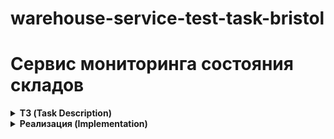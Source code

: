 # warehouse-service-test-task-bristol
# Сервис мониторинга состояния складов

<details>
<summary><strong>ТЗ (Task Description)</strong></summary>

## Требования

- Обязательное использование языка Python и фреймворка FastAPI для разработки микросервиса. Обязательное использование Kafka как брокера сообщений.
- Кандидат имеет свободу выбора технологий и библиотек(кроме указанных выше) для реализации остальных аспектов задачи.

## Сдача
Склонируйте проект, выполните задачу и пришлите ссылку на репозиторий.

## Задание
Вам предстоит разработать микросервис на языке Python, предназначенный для обработки сообщений от складов, которые уведомляют о приемках и отправках товаров.
Микросервис будет сохранять данные о перемещениях и предоставлять API для получения информации о конкретных перемещениях и текущих состояниях складов.

### Основные задачи

1. Обрабатывать сообщения, поступающие из очереди Kafka. Сообщения содержат информацию о приемке или отправке товаров на складах.
2. Сохранять информацию о каждом перемещении товара, включая отправителя, получателя, время, количество товаров, тип перемещения.
3. Учитывать, что количество товаров на складе не может быть меньше 0.
4. Предоставить информацию о текущем количестве товаров на складе.
5. Предоставить информацию о  перемещении товара, включая отправителя, получателя, время, прошедшее между отправкой и приемкой, а также разницу в количестве товара, если таковая имеется.
6. Предоставить OpenAPI спецификацию к API

### Примеры сообщений в Kafka
###### Прибытие
```json
{
    "id": "b3b53031-e83a-4654-87f5-b6b6fb09fd99", // id сообщения
    "source": "WH-3423", // источник отправки. формат - WH-****
    "specversion": "1.0",
    "type": "ru.retail.warehouses.movement",
    "datacontenttype": "application/json",
    "dataschema": "ru.retail.warehouses.movement.v1.0",
    "time": 1737439421623,
    "subject": "WH-3423:ARRIVAL",
    "destination": "ru.retail.warehouses",
    "data": {
        "movement_id": "c6290746-790e-43fa-8270-014dc90e02e0", // id перемещения. Одинаковое для отправки/приемки
        "warehouse_id": "c1d70455-7e14-11e9-812a-70106f431230", // id склада
        "timestamp": "2025-02-18T14:34:56Z", // время приемки
        "event": "arrival", // тип события
        "product_id": "4705204f-498f-4f96-b4ba-df17fb56bf55", // id товара
        "quantity": 100 // количество товара
    }
}
```
Отбытие

```json
{
    "id": "b3b53031-e83a-4654-87f5-b6b6fb09fd99",
    "source": "WH-3322",
    "specversion": "1.0",
    "type": "ru.retail.warehouses.movement",
    "datacontenttype": "application/json",
    "dataschema": "ru.retail.warehouses.movement.v1.0",
    "time": 1737439421623,
    "subject": "WH-3322:DEPARTURE",
    "destination": "ru.retail.warehouses",
    "data": {
        "movement_id": "c6290746-790e-43fa-8270-014dc90e02e0", // id перемещения. Одинаковое для отправки/приемки
        "warehouse_id": "25718666-6af6-4281-b5a6-3016e36fa557", // id склада
        "timestamp": "2025-02-18T12:12:56Z", // время отбытия
        "event": "departure", // тип события
        "product_id": "4705204f-498f-4f96-b4ba-df17fb56bf55", // id товара
        "quantity": 100 // количество товара
    }
}
```
Дополнительные задачи (опционально):
Реализовать систему кэширования для повышения скорости ответов на запросы API.

Настроить мониторинг сервиса для отслеживания его состояния и производительности.

Покрыть кода тестами.

Провести нагрузочное тестирование и предоставить график, иллюстрирующий, как приложение ведет себя под разной нагрузкой.

Спецификация API
Основные эндпоинты:
1. Получение информации о перемещении
URL: /api/movements/<movement_id>

Метод: GET

Описание: Возвращает информацию о перемещении по его ID...

2. Получение информации о состоянии склада
URL: /api/warehouses/<warehouse_id>/products/<product_id>

Метод: GET

Описание: Возвращает информацию текущем запасе товара...
</details>

<details>
<summary><strong>Реализация (Implementation)</strong></summary>

## Архитектура проекта

Проект построен с использованием **FastAPI** и асинхронного консьюмера Kafka. Основная логика разбита на следующие слои:

- `domains/` — бизнес-логика и модели предметной области
- `infrastructure/` — взаимодействие с Kafka и MongoDB
- `routers/` — описание REST-эндпоинтов
- `serializers/` — сериализация и десериализация сообщений из Kafka и ответов API
- `main.py` — инициализация FastAPI-приложения и фоновая задача консьюмера Kafka

## Стек технологий

| Компонент        | Используемое решение            |
|------------------|---------------------------------|
| Язык             | Python 3.11                     |
| Web Framework    | FastAPI                         |
| Kafka Client     | aiokafka (асинхронный)          |
| БД               | MongoDB (через `motor`)         |
| Валидация данных | Pydantic                        |
| Тестирование     | pytest (опционально)            |
| Dev-инструменты  | Poetry, Ruff, MyPy, pre-commit  |
| Контейнеризация  | Docker + docker-compose         |


## API

REST API реализован в `routers/movements.py` и `routers/warehouses.py`:

- `GET /api/movements/{movement_id}` — получить детали перемещения
- `GET /api/warehouses/{warehouse_id}/products/{product_id}` — текущее количество товара на складе

Swagger-документация доступна по адресу `/docs`.

## Docker

Сервис полностью контейнеризирован и запускается через `docker-compose`. Контейнеры:

- `warehouse_api` — FastAPI-приложение
- `kafka` — Kafka брокер (Confluent KRaft mode)
- `warehouse_state_db` — MongoDB
- `nginx` — обратный прокси (опционально)

Каждый сервис имеет `healthcheck` для контроля готовности.

## Dev-инфраструктура

- Используется `pre-commit` для автоформатирования и lint’а кода
- Poetry управляет зависимостями и виртуальным окружением
- В `.env` вынесены все чувствительные параметры (пароли, URI и т.д.)

## Запуск приложения

1. Для начала нужно склонировать приложение с помощью команды:
```
git clone https://github.com/AlexeyShakov/warehouse-service-test-task-bristol.git
```
2. В корень проекта нужно добавить файл .env и заполнить его нужными данными. На данный момент нужны следующие переменные

| Переменная                          | Назначение |
|------------------------------------|------------|
| `DB_PORT`                          | Порт MongoDB по умолчанию — `27017` |
| `MONGO_INITDB_ROOT_USERNAME`       | Имя пользователя для MongoDB |
| `MONGO_INITDB_ROOT_PASSWORD`       | Пароль пользователя MongoDB |
| `MONGO_HOST`                       | Хост MongoDB (в docker-compose — это `warehouse_state_db`) |
| `MONGO_DB_NAME`                    | Название базы данных MongoDB, по умолчанию — `warehouse` |
| `KAFKA_CLUSTER_ID`                 | Идентификатор Kafka-кластера |
| `CLUSTER_ID`                       | Дублирует `KAFKA_CLUSTER_ID` |
| `KAFKA_HOST`                       | Хост Kafka-брокера (в docker-compose — это `kafka`) |
| `KAFKA_TOPIC`                      | Название Kafka-топика, из которого читаются события |

3. Запуск приложение

```docker-compose up --build``` - при первом запуске

```docker-compose up``` - при повторных запусках
</details>
